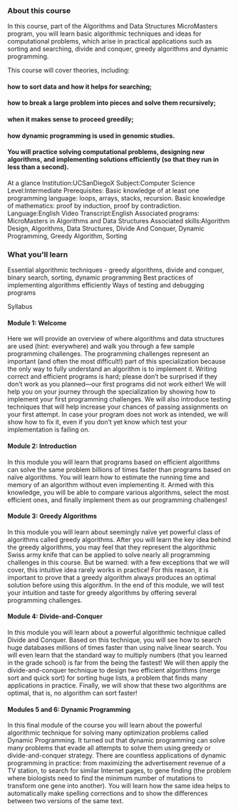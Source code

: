 ### About this course
In this course, part of the Algorithms and Data Structures MicroMasters program, you will learn basic algorithmic techniques and ideas for computational problems, which arise in practical applications such as sorting and searching, divide and conquer, greedy algorithms and dynamic programming.

This course will cover theories, including:

#### how to sort data and how it helps for searching;
#### how to break a large problem into pieces and solve them recursively;
#### when it makes sense to proceed greedily;
#### how dynamic programming is used in genomic studies.
#### You will practice solving computational problems, designing new algorithms, and implementing solutions efficiently (so that they run in less than a second).

At a glance
Institution:UCSanDiegoX
Subject:Computer Science
Level:Intermediate
Prerequisites:
Basic knowledge of at least one programming language: loops, arrays, stacks, recursion.
Basic knowledge of mathematics: proof by induction, proof by contradiction.
Language:English
Video Transcript:English
Associated programs:
MicroMasters in Algorithms and Data Structures
Associated skills:Algorithm Design, Algorithms, Data Structures, Divide And Conquer, Dynamic Programming, Greedy Algorithm, Sorting

### What you'll learn
Essential algorithmic techniques - greedy algorithms, divide and conquer, binary search, sorting, dynamic programming
Best practices of implementing algorithms efficiently
Ways of testing and debugging programs

Syllabus

#### Module 1: Welcome
Here we will provide an overview of where algorithms and data structures are used (hint: everywhere) and walk you through a few sample programming challenges. The programming challenges represent an important (and often the most difficult!) part of this specialization because the only way to fully understand an algorithm is to implement it. Writing correct and efficient programs is hard; please don’t be surprised if they don’t work as you planned—our first programs did not work either! We will help you on your journey through the specialization by showing how to implement your first programming challenges. We will also introduce testing techniques that will help increase your chances of passing assignments on your first attempt. In case your program does not work as intended, we will show how to fix it, even if you don’t yet know which test your implementation is failing on.

#### Module 2: Introduction
In this module you will learn that programs based on efficient algorithms can solve the same problem billions of times faster than programs based on naïve algorithms. You will learn how to estimate the running time and memory of an algorithm without even implementing it. Armed with this knowledge, you will be able to compare various algorithms, select the most efficient ones, and finally implement them as our programming challenges!

#### Module 3: Greedy Algorithms
In this module you will learn about seemingly naïve yet powerful class of algorithms called greedy algorithms. After you will learn the key idea behind the greedy algorithms, you may feel that they represent the algorithmic Swiss army knife that can be applied to solve nearly all programming challenges in this course. But be warned: with a few exceptions that we will cover, this intuitive idea rarely works in practice! For this reason, it is important to prove that a greedy algorithm always produces an optimal solution before using this algorithm. In the end of this module, we will test your intuition and taste for greedy algorithms by offering several programming challenges.

#### Module 4: Divide-and-Conquer
In this module you will learn about a powerful algorithmic technique called Divide and Conquer. Based on this technique, you will see how to search huge databases millions of times faster than using naïve linear search. You will even learn that the standard way to multiply numbers (that you learned in the grade school) is far from the being the fastest! We will then apply the divide-and-conquer technique to design two efficient algorithms (merge sort and quick sort) for sorting huge lists, a problem that finds many applications in practice. Finally, we will show that these two algorithms are optimal, that is, no algorithm can sort faster!

#### Modules 5 and 6: Dynamic Programming
In this final module of the course you will learn about the powerful algorithmic technique for solving many optimization problems called Dynamic Programming. It turned out that dynamic programming can solve many problems that evade all attempts to solve them using greedy or divide-and-conquer strategy. There are countless applications of dynamic programming in practice: from maximizing the advertisement revenue of a TV station, to search for similar Internet pages, to gene finding (the problem where biologists need to find the minimum number of mutations to transform one gene into another). You will learn how the same idea helps to automatically make spelling corrections and to show the differences between two versions of the same text.